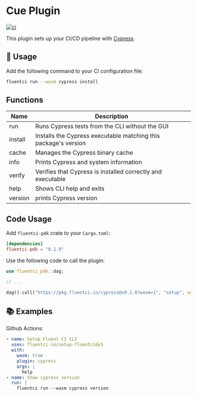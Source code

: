 # Cue Plugin

[![ci](https://github.com/fluentci-io/cue-plugin/actions/workflows/ci.yml/badge.svg)](https://github.com/fluentci-io/cue-plugin/actions/workflows/ci.yml)

This plugin sets up your CI/CD pipeline with [Cypress](https://www.cypress.io/).

## 🚀 Usage

Add the following command to your CI configuration file:

```bash
fluentci run --wasm cypress install
```

## Functions

| Name    | Description                                                     |
| ------- | --------------------------------------------------------------- |
| run     | Runs Cypress tests from the CLI without the GUI                 |
| install | Installs the Cypress executable matching this package's version |
| cache   | Manages the Cypress binary cache                                |
| info    | Prints Cypress and system information                           |
| verify  | Verifies that Cypress is installed correctly and executable     |
| help    | Shows CLI help and exits                                        |
| version | prints Cypress version                                          |

## Code Usage

Add `fluentci-pdk` crate to your `Cargo.toml`:

```toml
[dependencies]
fluentci-pdk = "0.1.9"
```

Use the following code to call the plugin:

```rust
use fluentci_pdk::dag;

// ...

dag().call("https://pkg.fluentci.io/cypress@v0.1.0?wasm=1", "setup", vec!["latest"])?;
```

## 📚 Examples

Github Actions:

```yaml
- name: Setup Fluent CI CLI
  uses: fluentci-io/setup-fluentci@v5
  with:
    wasm: true
    plugin: cypress
    args: |
      help
- name: Show cypress version
  run: |
    fluentci run --wasm cypress version
```
